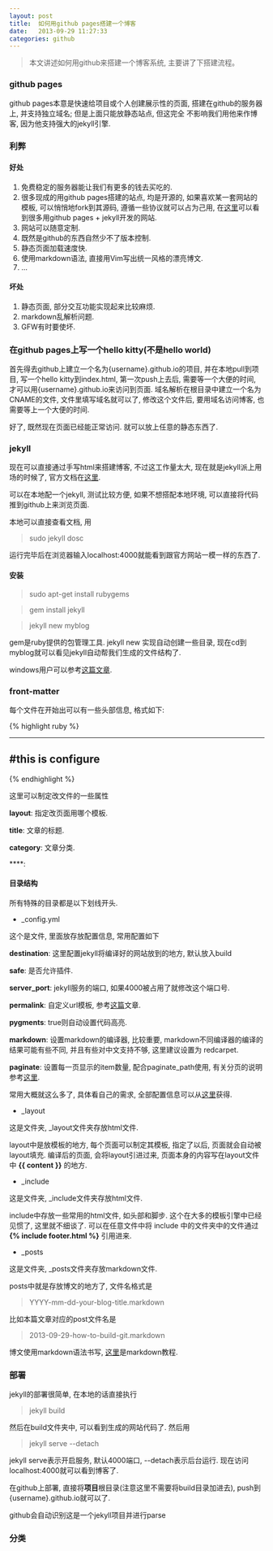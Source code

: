 ```yaml
---
layout: post
title:  如何用github pages搭建一个博客
date:   2013-09-29 11:27:33
categories: github
---
```


> 本文讲述如何用github来搭建一个博客系统, 主要讲了下搭建流程。

### github pages

github pages本意是快速给项目或个人创建展示性的页面, 搭建在github的服务器上, 并支持独立域名; 但是上面只能放静态站点, 但这完全
不影响我们用他来作博客, 因为他支持强大的jekyll引擎.

### 利弊

#### 好处

1. 免费稳定的服务器能让我们有更多的钱去买吃的.
2. 很多现成的用github pages搭建的站点, 均是开源的, 如果喜欢某一套网站的模板, 可以悄悄地fork到其源码, 遵循一些协议就可以占为己用, 在[这里][jekyshowsites]可以看到很多用github pages + jekyll开发的网站.
3. 网站可以随意定制.
4. 既然是github的东西自然少不了版本控制.
5. 静态页面加载速度快.
6. 使用markdown语法, 直接用Vim写出统一风格的漂亮博文.
7. ...

#### 坏处

1. 静态页面, 部分交互功能实现起来比较麻烦.
2. markdown乱解析问题.
3. GFW有时要使坏.

### 在github pages上写一个hello kitty(不是hello world)

首先得去github上建立一个名为{username}.github.io的项目, 并在本地pull到项目, 写一个hello kitty到index.html, 第一次push上去后, 需要等一个大便的时间, 才可以用{username}.github.io来访问到页面. 域名解析在根目录中建立一个名为CNAME的文件, 文件里填写域名就可以了, 修改这个文件后, 要用域名访问博客, 也需要等上一个大便的时间.

好了, 既然现在页面已经能正常访问. 就可以放上任意的静态东西了.

### jekyll

现在可以直接通过手写html来搭建博客, 不过这工作量太大, 现在就是jekyll派上用场的时候了, 官方文档在[这里][jekyllofficial].

可以在本地配一个jekyll, 测试比较方便, 如果不想搭配本地环境, 可以直接将代码推到github上来浏览页面.

本地可以直接查看文档, 用

> sudo jekyll dosc

运行完毕后在浏览器输入localhost:4000就能看到跟官方网站一模一样的东西了.

#### 安装

> sudo apt-get install rubygems

> gem install jekyll

> jekyll new myblog

gem是ruby提供的包管理工具.
jekyll new 实现自动创建一些目录, 现在cd到myblog就可以看见jekyll自动帮我们生成的文件结构了.

windows用户可以参考[这篇文章][windowsjekyll].

### front-matter

每个文件在开始出可以有一些头部信息, 格式如下:

{% highlight ruby %}

---
#this is configure
---

{% endhighlight %}

这里可以制定改文件的一些属性 

**layout**: 指定改页面用哪个模板.

**title**: 文章的标题.

**category**: 文章分类.

****: 

#### 目录结构

所有特殊的目录都是以下划线开头.

* _config.yml

这个是文件, 里面放存放配置信息, 常用配置如下

**destination**: 这里配置jekyll将编译好的网站放到的地方, 默认放入build

**safe**: 是否允许插件.

**server_port**: jekyll服务的端口, 如果4000被占用了就修改这个端口号.

**permalink**: 自定义url模板, 参考[这篇][jekylllinks]文章.

**pygments**: true则自动设置代码高亮.

**markdown**: 设置markdown的编译器, 比较重要, markdown不同编译器的编译的结果可能有些不同, 并且有些对中文支持不够, 这里建议设置为 redcarpet.

**paginate**: 设置每一页显示的item数量, 配合paginate_path使用, 有关分页的说明参考[这里][jekyllpage].

常用大概就这么多了, 具体看自己的需求, 全部配置信息可以从[这里][jekyllconfig]获得.

* _layout

这是文件夹, _layout文件夹存放html文件.

layout中是放模板的地方, 每个页面可以制定其模板, 指定了以后, 页面就会自动被layout填充. 编译后的页面, 会将layout引进过来, 页面本身的内容写在layout文件中 **{{ content }}** 的地方.

* _include

这是文件夹, _include文件夹存放html文件.

include中存放一些常用的html文件, 如头部和脚步. 这个在大多的模板引擎中已经见惯了, 这里就不细谈了. 可以在任意文件中将 include 中的文件夹中的文件通过 **{% include footer.html %}** 引用进来.

* _posts

这是文件夹, _posts文件夹存放markdown文件.

posts中就是存放博文的地方了, 文件名格式是 

> YYYY-mm-dd-your-blog-title.markdown 

比如本篇文章对应的post文件名是

>2013-09-29-how-to-build-git.markdown

博文使用markdown语法书写, [这里][markdown]是markdown教程.

### 部署

jekyll的部署很简单, 在本地的话直接执行

> jekyll build

然后在build文件夹中, 可以看到生成的网站代码了. 然后用

> jekyll serve --detach

jekyll serve表示开启服务, 默认4000端口, --detach表示后台运行. 现在访问localhost:4000就可以看到博客了.

在github上部署, 直接将**项目**根目录(注意这里不需要将build目录加进去), push到{username}.github.io就可以了.

github会自动识别这是一个jekyll项目并进行parse

### 分类


[markdown]: http://wowubuntu.com/markdown/
[jekyllconfig]: http://jekyllrb.com/docs/configuration/
[jekyllpage]: http://jekyllrb.com/docs/pagination/
[jekylllinks]: http://jekyllrb.com/docs/permalinks/
[jekyshowsites]: https://github.com/mojombo/jekyll/wiki/Sites
[jekyllofficial]: http://jekyllrb.com/docs/home/ 
[windowsjekyll]: http://www.madhur.co.in/blog/2011/09/01/runningjekyllwindows.html
